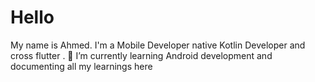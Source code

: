 # Hello
My name is Ahmed. I'm a  Mobile Developer native Kotlin Developer and cross  flutter . 🌱 I’m currently learning Android development and documenting all my learnings here  
